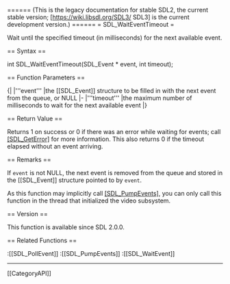 ====== (This is the legacy documentation for stable SDL2, the current stable version; [https://wiki.libsdl.org/SDL3/ SDL3] is the current development version.) ======
= SDL_WaitEventTimeout =

Wait until the specified timeout (in milliseconds) for the next available event.

== Syntax ==

<syntaxhighlight lang='c'>
int SDL_WaitEventTimeout(SDL_Event * event,
                         int timeout);
</syntaxhighlight>

== Function Parameters ==

{|
|'''event'''
|the [[SDL_Event]] structure to be filled in with the next event from the queue, or NULL
|-
|'''timeout'''
|the maximum number of milliseconds to wait for the next available event
|}

== Return Value ==

Returns 1 on success or 0 if there was an error while waiting for events;
call [[SDL_GetError]]() for more information. This also returns 0 if the
timeout elapsed without an event arriving.

== Remarks ==

If <code>event</code> is not NULL, the next event is removed from the queue
and stored in the [[SDL_Event]] structure pointed to by <code>event</code>.

As this function may implicitly call [[SDL_PumpEvents]](), you can only
call this function in the thread that initialized the video subsystem.

== Version ==

This function is available since SDL 2.0.0.

== Related Functions ==

:[[SDL_PollEvent]]
:[[SDL_PumpEvents]]
:[[SDL_WaitEvent]]

----
[[CategoryAPI]]


